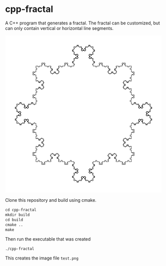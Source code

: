# cpp-fractal

A C++ program that generates a fractal. The fractal can be customized, but can only contain vertical or horizontal line segments.

![Image](test.png?raw=true)

Clone this repository and build using cmake.

```
cd cpp-fractal
mkdir build
cd build
cmake ..
make
```

Then run the executable that was created

```
./cpp-fractal
```

This creates the image file ```test.png```
